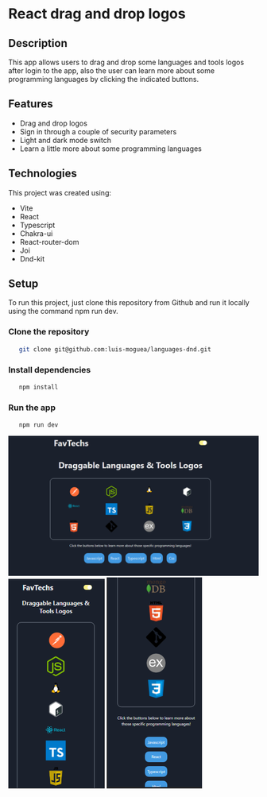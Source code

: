 # React drag and drop logos 

## Description

This app allows users to drag and drop some languages and tools logos after login to the app, also 
the user can learn more about some programming languages by clicking the indicated buttons.

## Features

- Drag and drop logos
- Sign in through a couple of security parameters
- Light and dark mode switch
- Learn a little more about some programming languages

## Technologies

This project was created using:

- Vite
- React
- Typescript
- Chakra-ui
- React-router-dom
- Joi
- Dnd-kit

## Setup

To run this project, just clone this repository from Github and run it locally using the command npm run dev.

### Clone the repository

```bash
   git clone git@github.com:luis-moguea/languages-dnd.git
```

### Install dependencies

```bash
   npm install
```

### Run the app

```bash
   npm run dev
```

![General view](https://github.com/luis-moguea/languages-dnd/blob/main/src/assets/lang-desk.png?raw=true)
![General view](https://github.com/luis-moguea/languages-dnd/blob/main/src/assets/lang-mov-1.png?raw=true)
![General view](https://github.com/luis-moguea/languages-dnd/blob/main/src/assets/lang-mov.png?raw=true)


